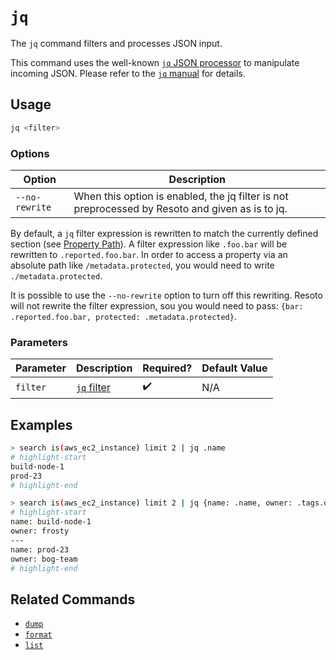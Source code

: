 # `jq`

The `jq` command filters and processes JSON input.

This command uses the well-known [`jq` JSON processor](https://stedolan.github.io/jq) to manipulate incoming JSON. Please refer to the [`jq` manual](https://stedolan.github.io/jq/manual) for details.

## Usage

```bash
jq <filter>
```

### Options

| Option         | Description                                                                                     |
| -------------- | ----------------------------------------------------------------------------------------------- |
| `--no-rewrite` | When this option is enabled, the jq filter is not preprocessed by Resoto and given as is to jq. |

By default, a `jq` filter expression is rewritten to match the currently defined section (see [Property Path](../../search/filters.md#property-path)). A filter expression like `.foo.bar` will be rewritten to `.reported.foo.bar`. In order to access a property via an absolute path like `/metadata.protected`, you would need to write `./metadata.protected`.

It is possible to use the `--no-rewrite` option to turn off this rewriting. Resoto will not rewrite the filter expression, sou you would need to pass: `{bar: .reported.foo.bar, protected: .metadata.protected}`.

### Parameters

| Parameter | Description                                                      | Required? | Default Value |
| --------- | ---------------------------------------------------------------- | --------- | ------------- |
| `filter`  | [`jq` filter](https://stedolan.github.io/jq/manual#Basicfilters) | ✔️        | N/A           |

## Examples

```bash title="Query EC2 instances and extract only the name property"
> search is(aws_ec2_instance) limit 2 | jq .name
# highlight-start
​build-node-1
​prod-23
# highlight-end
```

```bash title="Query EC2 instances and create a new JSON object for each entry with name and owner"
> search is(aws_ec2_instance) limit 2 | jq {name: .name, owner: .tags.owner}
# highlight-start
​name: build-node-1
​owner: frosty
​---
​name: prod-23
​owner: bog-team
# highlight-end
```

## Related Commands

- [`dump`](../format-commands/dump.md)
- [`format`](../format-commands/format.md)
- [`list`](../format-commands/list.md)
